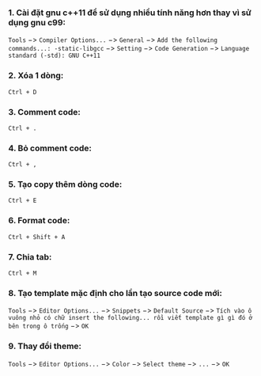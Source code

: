 ### 1. Cài đặt gnu c++11 để sử dụng nhiều tính năng hơn thay vì sử dụng gnu c99:
`Tools` $->$ `Compiler Options...` $->$ `General` $->$ `Add the following commands...: -static-libgcc` $->$ `Setting` $->$ `Code Generation` $->$ `Language standard (-std): GNU C++11` 

### 2. Xóa 1 dòng:
`Ctrl + D`

### 3. Comment code:
`Ctrl + .`

### 4. Bỏ comment code:
`Ctrl + ,`

### 5. Tạo copy thêm dòng code:
`Ctrl + E`

### 6. Format code:
`Ctrl + Shift + A`

### 7. Chia tab:
`Ctrl + M`

### 8. Tạo template mặc định cho lần tạo source code mới:
`Tools` $->$ `Editor Options...` $->$ `Snippets` $->$ `Default Source` $->$ `Tích vào ô vuông nhỏ có chữ insert the following... rồi viết template gì gì đó ở bên trong ô trống` $->$ `OK`

### 9. Thay đổi theme:
`Tools` $->$ `Editor Options...` $->$ `Color` $->$ `Select theme` $->$ `...` $->$ `OK`
